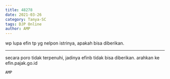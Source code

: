 ```yaml
---
title: 48278
date: 2021-03-26
category: Tanya-SC
tags: DJP Online
author: AMP
---
```


wp lupa efin tp yg nelpon istrinya, apakah bisa diberikan.

---

secara poro tidak terpenuhi, jadinya efinb tidak bisa diberikan. arahkan ke efin.pajak.go.id

`AMP`
